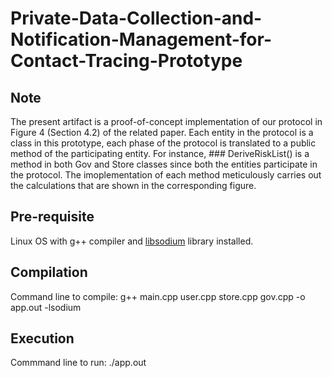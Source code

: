 # Private-Data-Collection-and-Notification-Management-for-Contact-Tracing-Prototype

## Note
The present artifact is a proof-of-concept implementation of our protocol in Figure 4 (Section 4.2) of the related paper. Each entity in the protocol is a class in this prototype, each phase of the protocol is translated to a public method of the participating entity. For instance, ### DeriveRiskList() is a method in both Gov and Store classes since both the entities participate in the protocol. The imoplementation of each method meticulously carries out the calculations that are shown in the corresponding figure.  


## Pre-requisite 
Linux OS with g++ compiler and [libsodium](https://libsodium.gitbook.io/doc/installation) library installed.

## Compilation 
Command line to compile: g++ main.cpp user.cpp store.cpp gov.cpp -o app.out -lsodium

## Execution 
Commmand line to run: ./app.out
